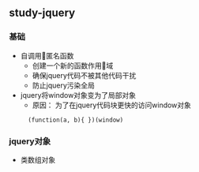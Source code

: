 ## study-jquery
### 基础
* 自调用匿名函数
  * 创建一个新的函数作用域
  * 确保jquery代码不被其他代码干扰
  * 防止jquery污染全局
* jquery将window对象变为了局部对象
  * 原因： 为了在jquery代码块更快的访问window对象
  ```
    (function(a, b){ })(window)
  ```
### jquery对象
* 类数组对象
